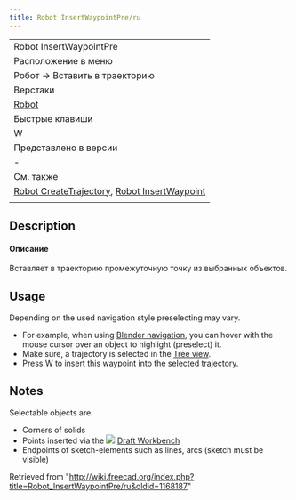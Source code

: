 ```yaml
---
title: Robot InsertWaypointPre/ru
---
```

|  |
| --- |
| Robot InsertWaypointPre |
| Расположение в меню |
| Робот → Вставить в траекторию |
| Верстаки |
| [Robot](/Robot_Workbench/ru "Robot Workbench/ru") |
| Быстрые клавиши |
| W |
| Представлено в версии |
| - |
| См. также |
| [Robot CreateTrajectory](/Robot_CreateTrajectory/ru "Robot CreateTrajectory/ru"), [Robot InsertWaypoint](/Robot_InsertWaypoint/ru "Robot InsertWaypoint/ru") |
|  |

## Description

#### Описание

Вставляет в траекторию промежуточную точку из выбранных объектов.

## Usage

Depending on the used navigation style preselecting may vary.

* For example, when using [Blender navigation](/Mouse_navigation#Blender_navigation "Mouse navigation"), you can hover with the mouse cursor over an object to highlight (preselect) it.
* Make sure, a trajectory is selected in the [Tree view](/Tree_view "Tree view").
* Press W to insert this waypoint into the selected trajectory.

## Notes

Selectable objects are:

* Corners of solids
* Points inserted via the ![](/images/Workbench_Draft.svg) [Draft Workbench](/Draft_Workbench "Draft Workbench")
* Endpoints of sketch-elements such as lines, arcs (sketch must be visible)

Retrieved from "<http://wiki.freecad.org/index.php?title=Robot_InsertWaypointPre/ru&oldid=1168187>"